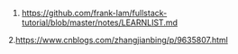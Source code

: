 1. https://github.com/frank-lam/fullstack-tutorial/blob/master/notes/LEARNLIST.md

2.https://www.cnblogs.com/zhangjianbing/p/9635807.html
